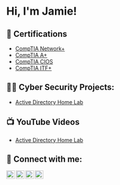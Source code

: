 <h1>Hi, I'm Jamie! 

<h2> 📄 Certifications</h2>

- [CompTIA Network+](https://drive.google.com/file/d/1_DSHfbbB-aU0BtozbjzDafTg5KUMN8xS/view?usp=drive_link)
- [CompTIA A+](https://drive.google.com/file/d/1WAlDJOZYhbS6zdI97PhGYCFAgWWWlR4r/view?usp=drive_link)
- [CompTIA CIOS](https://drive.google.com/file/d/15W-OnoWfjEY_6zpDilE6oA1MWx2Dp_QI/view?usp=drive_link)
- [CompTIA ITF+](https://drive.google.com/file/d/1cEcdQuP4Ua0L5WNYh1-CKqwjVpscP3Sv/view?usp=drive_link)

<h2>👨‍💻 Cyber Security Projects:</h2>

  - [Active Directory Home Lab](https://github.com/jamiecutler/ActiveDirectoryLab)

<h2>📺 YouTube Videos</h2>

- [Active Directory Home Lab]()


<h2> 🤳 Connect with me:</h2>

[<img align="left" alt="JoshMadakor | YouTube" width="22px" src="https://cdn.jsdelivr.net/npm/simple-icons@v3/icons/youtube.svg" />][youtube]
[<img align="left" alt="JoshMadakor | Twitter" width="22px" src="https://cdn.jsdelivr.net/npm/simple-icons@v3/icons/twitter.svg" />][twitter]
[<img align="left" alt="JoshMadakor | LinkedIn" width="22px" src="https://cdn.jsdelivr.net/npm/simple-icons@v3/icons/linkedin.svg" />][linkedin]
[<img align="left" alt="JoshMadakor | Instagram" width="22px" src="https://cdn.jsdelivr.net/npm/simple-icons@v3/icons/instagram.svg" />][instagram]

[twitter]: https://twitter.com/jcutler818
[youtube]: https://www.youtube.com/channel/UCgeXEF-wkI8V1Erh6h0Osrg
[instagram]: https://www.instagram.com/jamiecutlervo/
[linkedin]: https://www.linkedin.com/in/cybersentry/

<!--
